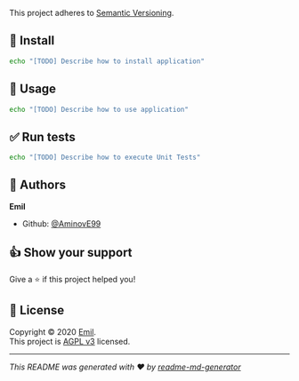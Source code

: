 <!--

Template variables to replace in ALL files:
* __app_name__: Name of the application
* __app_slug__: GitHub slug of the application
* __app_description__: Application description

After replacing all variables:
* Search for any [TODO] and do the required operations to complete your project documentation and CI/CD.

# ****Fake Sberbank****

> :alembic: Create fake screenshoots for Sberbank online.

:construction: **This project is still in development!**

## :blue_book: Docs

See GitHub Pages at [monogramm.github.io/**app_slug**](https://monogramm.github.io/__app_slug__/).

## :chart_with_upwards_trend: Changes

All notable changes to this project will be documented in [CHANGELOG](./CHANGELOG.md) file.

This CHANGELOG is generated with :heart: by [gitmoji-changelog](https://github.com/frinyvonnick/gitmoji-changelog).
<!--
To generate new changelog:
* update `.gitmoji-changelogrc`
* execute `gitmoji-changelog --preset generic`

-->

This project adheres to [Semantic Versioning](https://semver.org/spec/v2.0.0.html).


## :construction: Install

```sh
echo "[TODO] Describe how to install application"
```

## :rocket: Usage

```sh
echo "[TODO] Describe how to use application"
```

## :white_check_mark: Run tests

```sh
echo "[TODO] Describe how to execute Unit Tests"
```

## :bust_in_silhouette: Authors

**Emil**

-   Github: [@AminovE99](https://github.com/AminovE99)

## :thumbsup: Show your support

Give a :star: if this project helped you!

## :page_facing_up: License

Copyright © 2020 [Emil](https://github.com/AminovE99).<br />
This project is [AGPL v3](uri_license) licensed.

* * *

_This README was generated with :heart: by [readme-md-generator](https://github.com/kefranabg/readme-md-generator)_

[uri_license]: http://www.gnu.org/licenses/agpl.html

[uri_license_image]: https://img.shields.io/badge/License-AGPL%20v3-blue.svg
